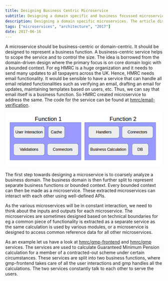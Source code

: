 ```yaml
---
title: Designing Business Centric Microservice
subtitle: Designing a domain specific and business focussed microservice
description: Designing a domain specific microservices. The article discussed couple of examples of live and well-defined business centric microservices
tags: ["microservices", "architecture", "2017"]
date: 2017-06-16
---
```


A microservice should be business-centric or domain-centric. It should be designed to represent a business function. A business-centric service helps to scope the service and to control the size. The idea is borrowed from the domain-driven design where the primary focus is on core domain logic with a bounded context. For eg HMRC is a huge organization and it needs to send many updates to all taxpayers across the UK. Hence, HMRC needs email functionality. It would be sensible to have a service that can handle all email related functionalities such as verifying an email, drafting an email for updates, maintaining templates based on users, etc. Thus, we can say that email itself is a business function. So HMRC created microservice to address the same. The code for the service can be found at <a href="https://github.com/hmrc/email-verification" target="_blank">hmrc/email-verification</a>.

![Designing Business Centric Microservice](./business-centric-mircoservice.png)

The first step towards designing a microservice is to coarsely analyze a  business domain. The business domain is then further split to represent separate business functions or bounded context. Every bounded context can then be made as a microservice. These extracted microservices can interact with each other using well-defined APIs.

As the various microservices will be in constant interaction, we need to think about the inputs and outputs for each microservice. The microservices are sometimes designed based on technical boundaries for eg a common piece of functionality is extracted as a separate service as the same calculation is used by various modules, or a microservice is designed to access common reference data for all other microservices.

As an example let us have a look at <a href="https://github.com/hmrc/gmp-frontend" target="_blank">hmrc/gmp-frontend</a> and <a href="https://github.com/hmrc/gmp" target="_blank">hmrc/gmp</a> services. The services are used to calculate Guaranteed Minimum Pension calculation for a member of a contracted-out scheme under certain circumstances. These services are split into two business functions, where gmp-frontend takes care of all the user interactions and gmp handles all the calculations. The two services constantly talk to each other to serve the users.


